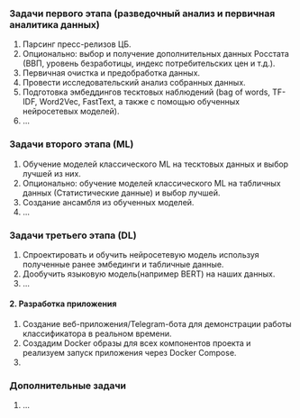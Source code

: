 ### Задачи первого этапа (разведочный анализ и первичная аналитика данных)

1. Парсинг пресс-релизов ЦБ.
2. Опционально: выбор и получение дополнительных данных Росстата (ВВП, уровень безработицы, индекс потребительских цен и т.д.).
3. Первичная очистка и предобработка данных.
4. Провести исследовательский анализ собранных данных.
5. Подготовка эмбеддингов тесктовых наблюдений (bag of words, TF-IDF, Word2Vec, FastText, а также с помощью обученных нейросетевых моделей).
6. ...

### Задачи второго этапа (ML)

1. Обучение моделей классического ML на тесктовых данных и выбор лучшей из них.
2. Опционально: обучение моделей классического ML на табличных данных (Статистические данные) и выбор лучшей.
3. Создание ансамбля из обученных моделей.
4. ...

### Задачи третьего этапа (DL)

1. Спроектировать и обучить нейросетевую модель используя полученные ранее эмбединги и табличные данные.
2. Дообучить языковую модель(например BERT) на наших данных.
3. ...


#### 2. Разработка приложения

1. Создание веб-приложения/Telegram-бота для демонстрации работы классификатора в реальном времени.
2. Создадим Docker образы для всех компонентов проекта и реализуем запуск приложения через Docker Compose.
3.

### Дополнительные задачи

1. ...
